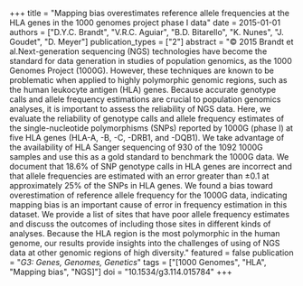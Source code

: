 +++
title = "Mapping bias overestimates reference allele frequencies at the HLA genes in the 1000 genomes project phase I data"
date = 2015-01-01
authors = ["D.Y.C. Brandt", "V.R.C. Aguiar", "B.D. Bitarello", "K. Nunes", "J. Goudet", "D. Meyer"]
publication_types = ["2"]
abstract = "© 2015 Brandt et al.Next-generation sequencing (NGS) technologies have become the standard for data generation in studies of population genomics, as the 1000 Genomes Project (1000G). However, these techniques are known to be problematic when applied to highly polymorphic genomic regions, such as the human leukocyte antigen (HLA) genes. Because accurate genotype calls and allele frequency estimations are crucial to population genomics analyses, it is important to assess the reliability of NGS data. Here, we evaluate the reliability of genotype calls and allele frequency estimates of the single-nucleotide polymorphisms (SNPs) reported by 1000G (phase I) at five HLA genes (HLA-A, -B, -C, -DRB1, and -DQB1). We take advantage of the availability of HLA Sanger sequencing of 930 of the 1092 1000G samples and use this as a gold standard to benchmark the 1000G data. We document that 18.6% of SNP genotype calls in HLA genes are incorrect and that allele frequencies are estimated with an error greater than ±0.1 at approximately 25% of the SNPs in HLA genes. We found a bias toward overestimation of reference allele frequency for the 1000G data, indicating mapping bias is an important cause of error in frequency estimation in this dataset. We provide a list of sites that have poor allele frequency estimates and discuss the outcomes of including those sites in different kinds of analyses. Because the HLA region is the most polymorphic in the human genome, our results provide insights into the challenges of using of NGS data at other genomic regions of high diversity."
featured = false
publication = "*G3: Genes, Genomes, Genetics*"
tags = ["[1000 Genomes", "HLA", "Mapping bias", "NGS]"]
doi = "10.1534/g3.114.015784"
+++

